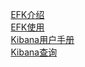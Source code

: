 

&emsp; [EFK介绍](/docs/ES/EFKIntroduce.md)  
&emsp; [EFK使用](/docs/ES/EFKUse.md)  
&emsp; [Kibana用户手册](/docs/ES/Kibana.md)  
&emsp; [Kibana查询](/docs/ES/KibanaQuery.md)  

<!-- 

 干货 | Elastic Stack 技术栈应用于日志归集深度复盘 
 https://mp.weixin.qq.com/s/ojDpsO8bmLaYxpMc7pzqgw
-->

